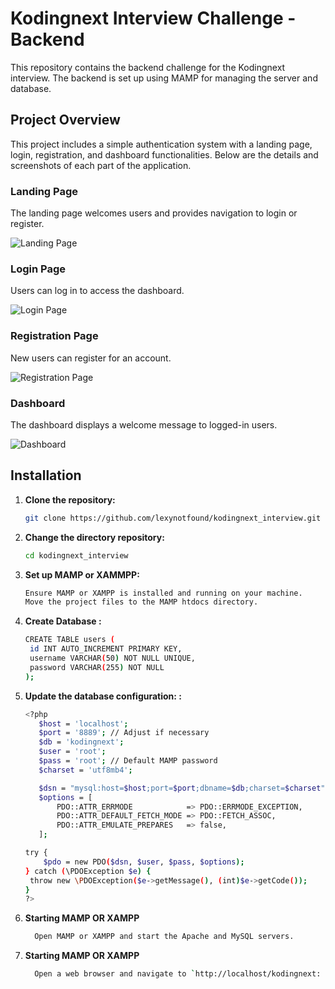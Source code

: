 # Kodingnext Interview Challenge - Backend

This repository contains the backend challenge for the Kodingnext interview. The backend is set up using MAMP for managing the server and database.

## Project Overview

This project includes a simple authentication system with a landing page, login, registration, and dashboard functionalities. Below are the details and screenshots of each part of the application.

### Landing Page

The landing page welcomes users and provides navigation to login or register.

![Landing Page](https://github.com/lexynotfound/kodingnext_interview/assets/36406297/1957ef9d-7b5f-472d-8960-f6d45b3762bb)

### Login Page

Users can log in to access the dashboard.

![Login Page](https://github.com/lexynotfound/kodingnext_interview/assets/36406297/3fc23bcb-5936-4c50-a349-2e1e6d4a2fab)

### Registration Page

New users can register for an account.

![Registration Page](https://github.com/lexynotfound/kodingnext_interview/assets/36406297/4c4a0351-8f89-4361-9393-7052c15c85bf)

### Dashboard

The dashboard displays a welcome message to logged-in users.

![Dashboard](https://github.com/lexynotfound/kodingnext_interview/assets/36406297/896075f9-cf21-4ece-b3c5-76c7c400de2c)

## Installation

1. **Clone the repository:**
   ```sh
   git clone https://github.com/lexynotfound/kodingnext_interview.git

2. **Change the directory repository:**
   ```sh
   cd kodingnext_interview

3. **Set up MAMP or XAMMPP:**
   ```sh
   Ensure MAMP or XAMPP is installed and running on your machine.
   Move the project files to the MAMP htdocs directory.

4. **Create Database :**
   ```sh
   CREATE TABLE users (
    id INT AUTO_INCREMENT PRIMARY KEY,
    username VARCHAR(50) NOT NULL UNIQUE,
    password VARCHAR(255) NOT NULL
   );

5. **Update the database configuration: :**
   ```sh
   <?php
      $host = 'localhost';
      $port = '8889'; // Adjust if necessary
      $db = 'kodingnext';
      $user = 'root';
      $pass = 'root'; // Default MAMP password
      $charset = 'utf8mb4';

      $dsn = "mysql:host=$host;port=$port;dbname=$db;charset=$charset";
      $options = [
          PDO::ATTR_ERRMODE            => PDO::ERRMODE_EXCEPTION,
          PDO::ATTR_DEFAULT_FETCH_MODE => PDO::FETCH_ASSOC,
          PDO::ATTR_EMULATE_PREPARES   => false,
      ];

   try {
       $pdo = new PDO($dsn, $user, $pass, $options);
   } catch (\PDOException $e) {
    throw new \PDOException($e->getMessage(), (int)$e->getCode());
   }
   ?>
6. **Starting MAMP OR XAMPP**
   ```sh
     Open MAMP or XAMPP and start the Apache and MySQL servers.

7. **Starting MAMP OR XAMPP**
   ```sh
     Open a web browser and navigate to `http://localhost/kodingnext:


    
